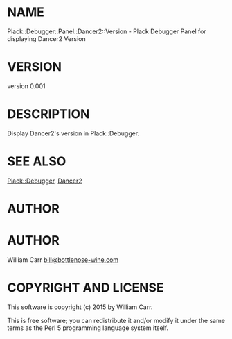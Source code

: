 # NAME

Plack::Debugger::Panel::Dancer2::Version - Plack Debugger Panel for displaying Dancer2 Version

# VERSION

version 0.001

# DESCRIPTION

Display Dancer2's version in Plack::Debugger.

# SEE ALSO

[Plack::Debugger](https://metacpan.org/pod/Plack::Debugger), [Dancer2](https://metacpan.org/pod/Dancer2) 

# AUTHOR

# AUTHOR

William Carr <bill@bottlenose-wine.com>

# COPYRIGHT AND LICENSE

This software is copyright (c) 2015 by William Carr.

This is free software; you can redistribute it and/or modify it under
the same terms as the Perl 5 programming language system itself.
